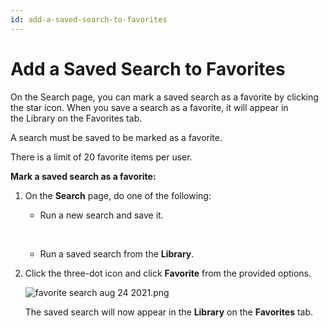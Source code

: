 ```yaml
---
id: add-a-saved-search-to-favorites
---
```


# Add a Saved Search to Favorites

On the Search page, you can mark a saved search as a favorite by
clicking the star icon. When you save a search as a favorite, it will
appear in the Library on the Favorites tab.

A search must be saved to be marked as a favorite.

There is a limit of 20 favorite items per user.

**Mark a saved search as a favorite:**

1.  On the **Search** page, do one of the following:
    -   Run a new search and save it.

    &nbsp;

    -   Run a saved search from the **Library**.
2.  Click the three-dot icon and click ****Favorite**** from the
    provided options.   
      
    ![favorite search aug 24
    2021.png](../../static/img/Get-Started-with-Search/How-to-Use-the-Search-Page/Add-a-Saved-Search-to-Favorites/favorite%20search%20aug%2024%202021.png)  
      
    The saved search will now appear in the **Library** on
    the **Favorites** tab.
